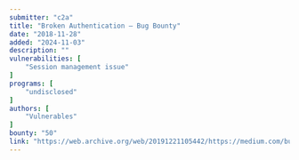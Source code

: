 ```yaml
---
submitter: "c2a"
title: "Broken Authentication — Bug Bounty"
date: "2018-11-28"
added: "2024-11-03"
description: ""
vulnerabilities: [
    "Session management issue"
]
programs: [
    "undisclosed"
]
authors: [
    "Vulnerables"
]
bounty: "50"
link: "https://web.archive.org/web/20191221105442/https://medium.com/bugbountywriteup/broken-authentication-bug-bounty-5c941a4a5f48"
---
```




